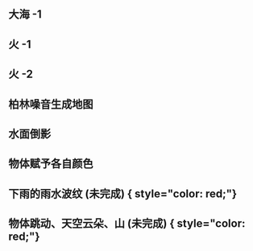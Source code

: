 ## 大海 -1
<preview path="../demo/shaderToy/shaderToy2/sea1.vue"></preview>

## 火 -1
<preview path="../demo/shaderToy/shaderToy2/fire1.vue"></preview>

## 火 -2
<preview path="../demo/shaderToy/shaderToy2/fire2.vue"></preview>

## 柏林噪音生成地图
<preview path="../demo/shaderToy/shaderToy2/perlinNoiseMap.vue"></preview>

## 水面倒影
<preview path="../demo/shaderToy/shaderToy2/waterReflection.vue"></preview>

## 物体赋予各自颜色
<preview path="../demo/shaderToy/shaderToy2/moreGeoWithColor.vue"></preview>

## 下雨的雨水波纹 (未完成)  { style="color: red;"}
<preview path="../demo/shaderToy/shaderToy2/rain.vue"></preview>

## 物体跳动、天空云朵、山 (未完成)  { style="color: red;"}
<preview path="../demo/shaderToy/shaderToy2/animalJump.vue"></preview>